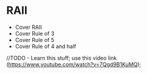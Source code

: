 # RAII

- Cover RAII
- Cover Rule of 3
- Cover Rule of 5
- Cover Rule of 4 and half

//TODO - Learn this stuff; use this video link (https://www.youtube.com/watch?v=7Qgd9B1KuMQ);
